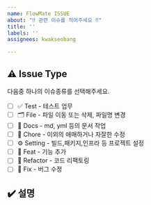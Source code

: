 ```yaml
---
name: FlowMate ISSUE
about: "‼️ 관련 이슈를 적어주세요 ‼️"
title: ''
labels: ''
assignees: kwakseobang

---
```


## ⚠️ Issue Type
다음중 하나의 이슈종류를 선택해주세요.
- [ ] ✅ Test - 테스트 업무
- [ ] 🗂️ File - 파일 이동 또는 삭제, 파일명 변경
- [ ] 📝 Docs - md, yml 등의 문서 작업
- [ ] 🔧 Chore - 이외의 애매하거나 자잘한 수정
- [ ] ⚙️ Setting - 빌드,패키지,인프라 등 프로젝트 설정
- [ ] 💫 Feat - 기능 추가
- [ ] 🔨 Refactor - 코드 리팩토링
- [ ] 🐛 Fix - 버그 수정

##  ✔️ 설명
